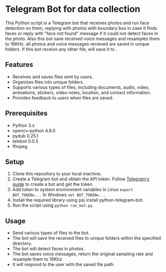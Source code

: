 # Telegram Bot for data collection

This Python script is a Telegram bot that receives photos and run face detection on them, replying with photos with boundary box in case it finds faces or reply with "face not found" message if it could not detect faces in the photo. Also this bot save received voice messages and resamples them to 16KHz. all photos and voice messages recieved are saved in unique folders. If this bot receive any other file, will save it to .

## Features

- Receives and saves files sent by users.
- Organizes files into unique folders.
- Supports various types of files, including documents, audio, video, animations, stickers, video notes, location, and contact information.
- Provides feedback to users when files are saved.

## Prerequisites

- Python 3.x
- opencv-python 4.8.0
- pydub 0.25.1
- telebot 0.0.5
- ffmpeg
## Setup

1. Clone this repository to your local machine.
2. Create a Telegram bot and obtain the API token. Follow [Telegram's guide](https://core.telegram.org/bots#botfather) to create a bot and get the token.
3. Add token to system environment variables
   In Linux `export BOT_TOKEN=...`
   In Windows `set BOT_TOKEN=...`
4. Install the required library using pip install python-telegram-bot.
5. Run the script using `python run_bot.py`


## Usage

- Send various types of files to the bot.
- The bot will save the received files to unique folders within the specified directory.
- The bot will detect faces in photos.
- The bot saves voice messages, return the original sampling rate and resample them to 16Khz
- It will respond to the user with the saved file path.
